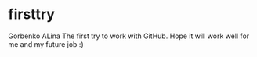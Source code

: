 # firsttry
Gorbenko ALina
The first try to work with GitHub. Hope it will work well for me and my future job :)
